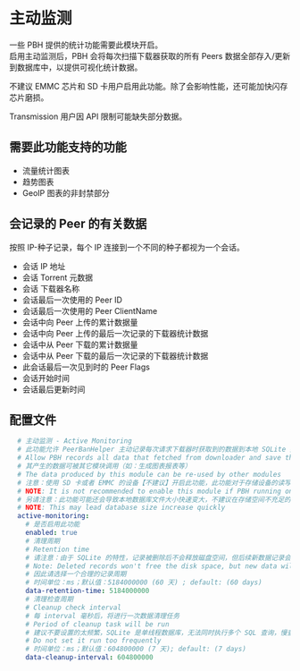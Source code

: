 # 主动监测

一些 PBH 提供的统计功能需要此模块开启。  
启用主动监测后，PBH 会将每次扫描下载器获取的所有 Peers 数据全部存入/更新到数据库中，以提供可视化统计数据。  

不建议 EMMC 芯片和 SD 卡用户启用此功能。除了会影响性能，还可能加快闪存芯片磨损。  

Transmission 用户因 API 限制可能缺失部分数据。

## 需要此功能支持的功能

* 流量统计图表
* 趋势图表
* GeoIP 图表的非封禁部分

## 会记录的 Peer 的有关数据

按照 IP-种子记录，每个 IP 连接到一个不同的种子都视为一个会话。

* 会话 IP 地址
* 会话 Torrent 元数据
* 会话 下载器名称
* 会话最后一次使用的 Peer ID
* 会话最后一次使用的 Peer ClientName
* 会话中向 Peer 上传的累计数据量
* 会话中向 Peer 上传的最后一次记录的下载器统计数据
* 会话中从 Peer 下载的累计数据量
* 会话中从 Peer 下载的最后一次记录的下载器统计数据
* 此会话最后一次见到时的 Peer Flags
* 会话开始时间
* 会话最后更新时间

## 配置文件 

```yaml
  # 主动监测 - Active Monitoring
  # 此功能允许 PeerBanHelper 主动记录每次请求下载器时获取到的数据到本地 SQLite 数据库中
  # Allow PBH records all data that fetched from downloader and save them into SQLite database
  # 其产生的数据可被其它模块调用（如：生成图表报表等）
  # The data produced by this module can be re-used by other modules
  # 注意：使用 SD 卡或者 EMMC 的设备【不建议】开启此功能，此功能对于存储设备的读写压力较高，可能加快 Flash 存储芯片磨损或导致存储设备过热
  # NOTE: It is not recommended to enable this module if PBH running on SDCard or EMMC Flash chip.
  # 另请注意：此功能可能还会导致本地数据库文件大小快速变大，不建议在存储空间不充足的存储设备上使用此功能
  # NOTE: This may lead database size increase quickly
  active-monitoring:
    # 是否启用此功能
    enabled: true
    # 清理周期
    # Retention time
    # 请注意：由于 SQLite 的特性，记录被删除后不会释放磁盘空间，但后续新数据记录会重新利用此部分空间
    # Note: Deleted records won't free the disk space, but new data will reuse those parts of space due SQLite internal design
    # 因此请选择一个合理的记录周期
    # 时间单位：ms；默认值：5184000000 (60 天) ; default: (60 days)
    data-retention-time: 5184000000
    # 清理检查周期
    # Cleanup check interval
    # 每 interval 毫秒后，将进行一次数据清理任务
    # Period of cleanup task will be run
    # 建议不要设置的太频繁，SQLite 是单线程数据库，无法同时执行多个 SQL 查询，慢查询可能导致 PBH 数据写入延迟/耗尽运行 RAM
    # Do not set it run too frequently
    # 时间单位：ms；默认值：604800000 (7 天); default: (7 days)
    data-cleanup-interval: 604800000
```